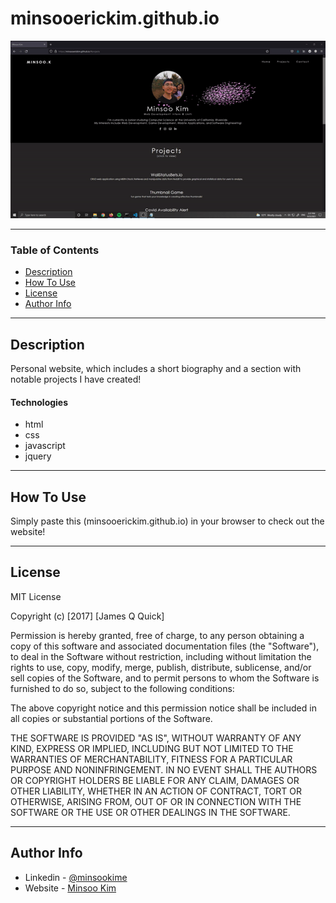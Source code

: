 # minsooerickim.github.io

![Alt Text](/pictures/gifvid.gif)

---

### Table of Contents

- [Description](#description)
- [How To Use](#how-to-use)
- [License](#license)
- [Author Info](#author-info)

---

## Description

Personal website, which includes a short biography and a section with notable 
projects I have created!

#### Technologies

- html
- css
- javascript
- jquery

---

## How To Use

Simply paste this (minsooerickim.github.io) in your browser to check out the
website!

---

## License

MIT License

Copyright (c) [2017] [James Q Quick]

Permission is hereby granted, free of charge, to any person obtaining a copy
of this software and associated documentation files (the "Software"), to deal
in the Software without restriction, including without limitation the rights
to use, copy, modify, merge, publish, distribute, sublicense, and/or sell
copies of the Software, and to permit persons to whom the Software is
furnished to do so, subject to the following conditions:

The above copyright notice and this permission notice shall be included in all
copies or substantial portions of the Software.

THE SOFTWARE IS PROVIDED "AS IS", WITHOUT WARRANTY OF ANY KIND, EXPRESS OR
IMPLIED, INCLUDING BUT NOT LIMITED TO THE WARRANTIES OF MERCHANTABILITY,
FITNESS FOR A PARTICULAR PURPOSE AND NONINFRINGEMENT. IN NO EVENT SHALL THE
AUTHORS OR COPYRIGHT HOLDERS BE LIABLE FOR ANY CLAIM, DAMAGES OR OTHER
LIABILITY, WHETHER IN AN ACTION OF CONTRACT, TORT OR OTHERWISE, ARISING FROM,
OUT OF OR IN CONNECTION WITH THE SOFTWARE OR THE USE OR OTHER DEALINGS IN THE
SOFTWARE.

---

## Author Info

- Linkedin - [@minsookime](https://www.linkedin.com/in/minsookime/)
- Website - [Minsoo Kim](https://minsooerickim.github.io/)

